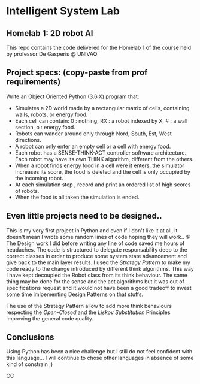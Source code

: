 # Intelligent System Lab

## Homelab 1: 2D robot AI
This repo contains the code delivered for the Homelab 1 of the course held by professor De Gasperis @ UNIVAQ

## Project specs: (copy-paste from prof requirements)

Write an Object Oriented Python (3.6.X) program that:

* Simulates a 2D world made by a rectangular matrix of cells, containing walls, robots, or energy food.
* Each cell can contain: 0 : nothing,  RX : a robot indexed by  X, # : a wall section, o : energy food.
* Robots can wander around only through Nord, South, Est, West directions.
* A robot can only enter an empty cell or a cell with energy food.
* Each robot has a SENSE-THINK-ACT controller software architecture. Each robot may have its own THINK algorithm, different from the others.
* When a robot finds energy food in a cell were it enters, the simulator increases its score, the food is deleted and the cell is only occupied by the incoming robot.
* At each simulation step , record and print an ordered list of high scores of robots.
* When the food is all taken the simulation is ended.

## Even little projects need to be designed..
This is my very first project in Python and even if I don't like it at all, it doesn't mean I wrote some random lines of code hoping they will work.. :P
The Design work I did before writing any line of code saved me hours of headaches. The code is structured to delegate responsability deep to the correct classes in order to produce some system state advancement and give back to the main layer results.
I used the *Strategy Pattern* to make my code ready to the change introduced by different think algorithms. This way I have kept decoupled the Robot class from its think behaviour. The same thing may be done for the sense and the act algorithms but it was out of specifications request and it would not have been a good tradeoff to invest some time imlpementing Design Patterns on that stuffs.

The use of the Strategy Pattern allow to add more think behaviours respecting the *Open-Closed* and the *Liskov Substitution* Principles improving the general code quality.

## Conclusions
Using Python has been a nice challenge but I still do not feel confident with this language... I will continue to chose other languages in absence of some kind of constrain ;)


CC
